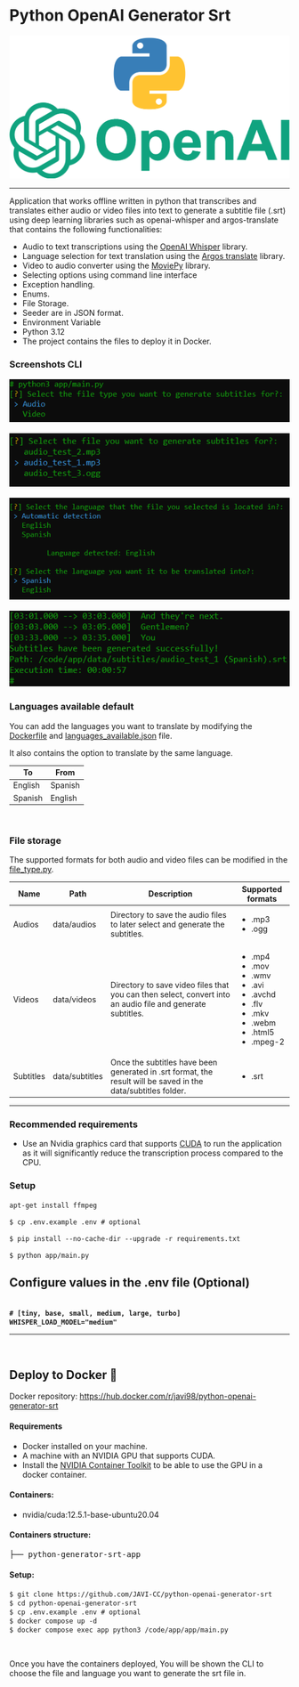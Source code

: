 # Python OpenAI Generator Srt

<p align="center">
<img src="static/readme/logo_python_openapi.png" alt="OpenAI_Whisper">
</p>

---

<span>Application that works offline written in python that transcribes and translates either audio or video files into text to generate a subtitle file (.srt) using deep learning libraries such as openai-whisper and argos-translate that contains the following functionalities:</span>

<ul>
  <li>Audio to text transcriptions using the <a href="https://github.com/openai/whisper" target="_blank">OpenAI Whisper</a> library.</li>
  <li>Language selection for text translation using the <a href="https://github.com/argosopentech/argos-translate" target="_blank">Argos translate</a> library.</li>
  <li>Video to audio converter using the <a href="https://github.com/Zulko/moviepy" target="_blank">MoviePy</a> library.</li>
  <li>Selecting options using command line interface</li>
  <li>Exception handling.</li>
  <li>Enums.</li>
  <li>File Storage.</li>
  <li>Seeder are in JSON format.</li>
  <li>Environment Variable</li>
  <li>Python 3.12</li>
  <li>The project contains the files to deploy it in Docker.</li> 
</ul>

<h3>Screenshots CLI</h3>
<img src="static/readme/screen_1.png" alt="screen1">
<br>
<br>
<img src="static/readme/screen_2.png" alt="screen2">
<br>
<br>
<img src="static/readme/screen_3.png" alt="screen3">
<br>
<br>
<img src="static/readme/screen_4.png" alt="screen4">

<h3>Languages available default</h3>
<p>You can add the languages ​​you want to translate by modifying the <a href="https://github.com/JAVI-CC/python-openai-generator-srt/blob/main/Dockerfile" target="_blank">Dockerfile</a> and <a href="https://github.com/JAVI-CC/python-openai-generator-srt/blob/main/app/dependencies/argos_translate/languages_available.json" target="_blank">languages_available.json</a> file.</p>
<p>It also contains the option to translate by the same language.</p>
<table>
<thead>
<tr>
<th>To</th>
<th>From</th>
</tr>
</thead>
<tbody>
<tr>
<td>English</td>
<td>Spanish</td>
</tr>
<tr>
<td>Spanish</td>
<td>English</td>
</tr>
</tbody>
</table>

<br>

<h3>File storage</h3>
<p>The supported formats for both audio and video files can be modified in the <a href="https://github.com/JAVI-CC/python-openai-generator-srt/blob/main/app/enums/file_type.py" target="_blank">file_type.py</a>.</p>
<table>
<thead>
<tr>
<th>Name</th>
<th>Path</th>
<th>Description</th>
<th>Supported formats</th>
</tr>
</thead>
<tbody>
<tr>
<td>Audios</td>
<td>data/audios</td>
<td>Directory to save the audio files to later select and generate the subtitles.</td>
<td>
<ul>
<li>.mp3</li>
<li>.ogg</li>
</ul>
</td>
</tr>
<tr>
<td>Videos</td>
<td>data/videos</td>
<td>Directory to save video files that you can then select, convert into an audio file and generate subtitles.</td>
<td>
<ul>
<li>.mp4</li>
<li>.mov</li>
<li>.wmv</li>
<li>.avi</li>
<li>.avchd</li>
<li>.flv</li>
<li>.mkv</li>
<li>.webm</li>
<li>.html5</li>
<li>.mpeg-2</li>
</ul>
</td>
</tr>
<tr>
<td>Subtitles</td>
<td>data/subtitles</td>
<td>Once the subtitles have been generated in .srt format, the result will be saved in the data/subtitles folder.</td>
<td>
<ul>
<li>.srt</li>
</ul>
</td>
</tr>
</tbody>
</table>

<hr>

<h3>Recommended requirements</h3>
<ul>
<li>Use an Nvidia graphics card that supports <a href="https://developer.nvidia.com/cuda-toolkit" target="_blank">CUDA</a> to run the application as it will significantly reduce the transcription process compared to the CPU.</li>
</ul>

<h3>Setup</h3>
<pre>
<code>apt-get install ffmpeg</code>
</pre>
<pre>
<code>$ cp .env.example .env # optional</code>
</pre>
<pre>
<code>$ pip install --no-cache-dir --upgrade -r requirements.txt</code>
</pre>
<pre>
<code>$ python app/main.py</code>
</pre>

<h2>Configure values in the .env file (Optional)</h2>

<pre><code>
<strong># [tiny, base, small, medium, large, turbo]</strong>
<strong>WHISPER_LOAD_MODEL="medium"</strong>
</code></pre>

<hr>

<br>

<h2>Deploy to Docker <g-emoji class="g-emoji" alias="whale" fallback-src="https://github.githubassets.com/images/icons/emoji/unicode/1f433.png">🐳</g-emoji></h2>

<span>Docker repository: <a href="https://hub.docker.com/r/javi98/python-openai-generator-srt" target="_blank">https://hub.docker.com/r/javi98/python-openai-generator-srt</a></span>

<h4>Requirements</h4>
<ul>
<li>Docker installed on your machine.</li>
<li>A machine with an NVIDIA GPU that supports CUDA.</li>
<li>Install the <a href="https://docs.nvidia.com/datacenter/cloud-native/container-toolkit/1.16.2/install-guide.html" target="_blank">NVIDIA Container Toolkit</a> to be able to use the GPU in a docker container.</li>
</ul>

<h4>Containers:</h4>
<ul>
<li><span>nvidia/cuda:12.5.1-base-ubuntu20.04</span></li>
</ul>

<h4>Containers structure:</h4>
<div class="highlight highlight-source-shell"><pre>├── python-generator-srt-app</pre></div>

<h4>Setup:</h4>
<pre>
<code>$ git clone https://github.com/JAVI-CC/python-openai-generator-srt
$ cd python-openai-generator-srt
$ cp .env.example .env # optional
$ docker compose up -d
$ docker compose exec app python3 /code/app/app/main.py</code>
</pre>

<br>

<span>Once you have the containers deployed, You will be shown the CLI to choose the file and language you want to generate the srt file in.</span>
